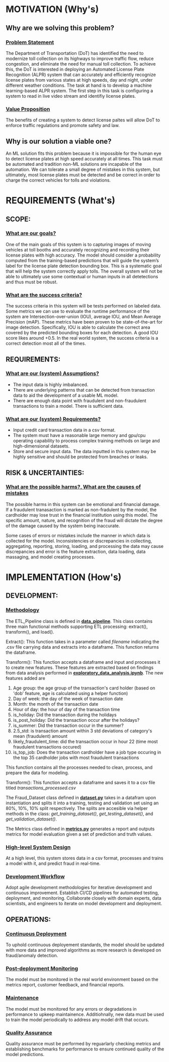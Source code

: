 # MOTIVATION (Why's)
## **Why are we solving this problem?**

### <u>Problem Statement</u>

The Department of Transportation (DoT) has identified the need to modernize toll collection on its highways to improve traffic flow, reduce congestion, and eliminate the need for manual toll collection. To achieve this, the DoT is interested in deploying an Automated License Plate Recognition (ALPR) system that can accurately and efficiently recognize license plates from various states at high speeds, day and night, under different weather conditions. The task at hand is to develop a machine learning-based ALPR system. The first step in this task is configuring a system to read in live video stream and identifiy license plates. 

### <u>Value Proposition</u>

The benefits of creating a system to detect license paltes will allow DoT to enforce traffic regulations and promote safety and law.

## **Why is our solution a viable one?**

An ML solution fits this problem because it is impossible for the human eye to detect license plates at high speed accurately at all times. This task must be automated and tradition non-ML solutions are incapable of the automation. We can tolerate a small degree of mistakes in this system, but ultimately, most license plates must be detected and be correct in order to charge the correct vehicles for tolls and violations.
 
# REQUIREMENTS (What's)
## **SCOPE:**

### <u>What are our goals?</u>

One of the main goals of this system is to capturing images of moving vehicles at toll booths and accurately recognizing and recording their license plates with high accuracy. The model should consider a probability computed from the training-based predictions that will guide the system’s label for the license plate detection bounding box. This is a systematic goal that will help the system correctly apply tolls. The overall system will not be able to ultimately use some contextual or human inputs in all detetections and thus must be robust.
 
### <u>What are the success criteria?</u>

The success criteria in this system will be tests performed on labeled data. Some metrics we can use to evaluate the runtime performance of the system are Intersection-over-union (IOU), average IOU, and Mean Average Precision (mAP). These metrics have been proven to be state-of-the-art for image detection. Specifically, IOU is able to calculate the correct area covered by the predicted bounding boxes for each detection. A good IOU score likes around +0.5. In the real world system, the success criteria is a correct detection most all of the times.
 
## **REQUIREMENTS:**

### <u>What are our (system) Assumptions?</u>
- The input data is highly imbalanced.
- There are underlying patterns that can be detected from transaction data to aid the development of a usable ML model.
- There are enough data point with fraudulent and non-fraudulent transactions to train a model. There is sufficient data.
 
### <u>What are our (system) Requirements?</u>
- Input credit card transaction data in a csv format.
- The system must have a reasonable large memory and gpu/cpu operating capability to process complex training methods on large and high-dimensional datasets.
- Store and secure input data. The data inputted in this system may be highly sensitive and should be protected from breaches or leaks. 
 
## **RISK & UNCERTAINTIES:**

### <u>What are the possible harms?, What are the causes of mistakes</u>

The possible harms in this system can be emotional and financial damage. If a fraudulent tranasaction is marked as non-fradulent by the model, the cardholder may lose trust in the financial institution using this model. The specific amount, nature, and recognition of the fraud will dictate the degree of the damage caused by the system being inaccurate. 

Some cases of errors or mistakes include the manner in which data is collected for the model. Inconsistencies or discrepancies in collecting, aggregating, reporting, storing, loading, and processing the data may cause discrepancies and error is the feature extraction, data loading, data massaging, and model creating processes.
 
# IMPLEMENTATION (How's)
## **DEVELOPMENT:**
### <u>Methodology</u>
The ETL_Pipeline class is defined in **[data_pipeline](./data_pipeline.py)**. This class contains three main functional methods supporting ETL processing: extract(), transform(), and load().

Extract(): This function takes in a parameter called *filename* indicating the .csv file carrying data and extracts into a dataframe. This function returns the dataframe.

Transform(): This function accepts a dataframe and input and processes it to create new features. These features are extracted based on findings from data analysis performed in **[exploratory_data_analysis.ipynb](analysis/exploratory_data_analysis.ipynb)**. The new features added are 
1. Age group: the age group of the transaction's card holder (based on 'dob' feature, age is calculated using a helper function)
2. Day of week: the day of the week of transaction date
3. Month: the month of the transaction date
4. Hour of day: the hour of day of the transaction time
5. is_holiday: Did the transaction during the holidays
6. is_post_holiday: Did the transaction occur after the holidays?
7. is_summer: Did the transaction occur in the summer?
8. 2.5_std: is transaction amount within 3 std deviations of category's mean (fraudulent) amount
9. likely_fraudulent_time: did the transaction occur in hour 22 (time most fraudulent transactions occured)
10. is_top_job: Does the transaction cardholder have a job type occuring in the top 35 cardholder jobs with most fraudulent transactions

This function contains all the processes needed to clean, process, and prepare the data for modeling.

Transform(): This function accepts a dataframe and saves it to a csv file titled *transactions_processed.csv*

The Fraud_Dataset class defined in **[dataset.py](./dataset.py)** takes in a datafram upon instantiation and splits it into a training, testing and validation set using an 80%, 10%, 10% split respectively. The splits are accesible via helper methods in the class: *get_training_dataset()*, *get_testing_dataset()*, and *get_validation_dataset()*.

The Metrics class defined in **[metrics.py](metrics.py)** generates a report and outputs metrics for model evaluation given a set of prediction and truth values. 


### <u>High-level System Design</u>

At a high level, this system stores data in a csv format, processes and trains a model with it, and predict fraud in real-time.

### <u>Development Workflow</u>

Adopt agile development methodologies for iterative development and continuous improvement.
Establish CI/CD pipelines for automated testing, deployment, and monitoring.
Collaborate closely with domain experts, data scientists, and engineers to iterate on model development and deployment.


## **OPERATIONS:**
### <u>Continuous Deployment</u>
To uphold continuous deployement standards, the model should be updated with more data and improved algorithms as more research is developed on fraud/anomaly detection.

### <u>Post-deployment Monitoring</u>
The model must be monitored in the real world environment based on the metrics report, customer feedback, and financial reports. 
 
### <u>Maintenance</u>
The model must be monitored for any errors or degradations in performance to upkeep maintainence. Additiohnally, new data must be used to train the model periodically to address any model drift that occurs.
 
### <u>Quality Assurance</u>
Quality assurance must be performed by reguarlarly checking metrics and establishing benchmarks for performance to ensure continued quality of the model predictions.
